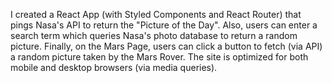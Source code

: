 I created a React App (with Styled Components and React Router) that pings Nasa's API to return the "Picture of the Day". Also, users can enter a search term which queries Nasa's photo database to return a random picture. Finally, on the Mars Page, users can click a button to fetch (via API) a random picture taken by the Mars Rover. The site is optimized for both mobile and desktop browsers (via media queries).
